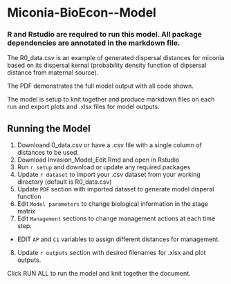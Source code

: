 # Miconia-BioEcon--Model

### R and Rstudio are required to run this model. All package dependencies are annotated in the markdown file.

The R0_data.csv is an example of generated dispersal distances for miconia based on its dispersal kernal (probability density function of dipsersal distance from maternal source).

The PDF demonstrates the full model output with all code shown.

The model is setup to knit together and produce markdown files on each run and export plots and .xlsx files for model outputs.

## Running the Model

1. Downloand 0_data.csv or have a .csv file with a single column of distances to be used.
2. Download Invasion_Model_Edit.Rmd and open in Rstudio
3. Run `r setup` and download or update any required packages
4. Update `r dataset` to import your .csv dataset from your working directory (default is R0_data.csv)
5. Update `PDF` section with imported dataset to generate model disperal function
6. Edit `Model parameters` to change biological information in the stage matrix
7. Edit `Management` sections to change management actions at each time step.
- EDIT `AP` and `C1` variables to assign different distances for management. 
8. Update `r outputs` section with desired filenames for .xlsx and plot outputs.

Click RUN ALL to run the model and knit together the document.
